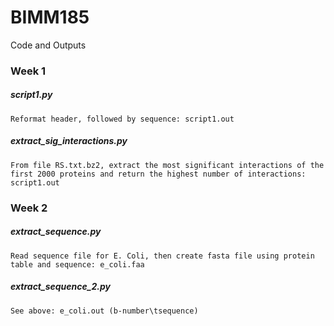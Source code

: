 # BIMM185
Code and Outputs
### Week 1
##### script1.py
    Reformat header, followed by sequence: script1.out
##### extract_sig_interactions.py
    From file RS.txt.bz2, extract the most significant interactions of the first 2000 proteins and return the highest number of interactions: script1.out

### Week 2
##### extract_sequence.py
    Read sequence file for E. Coli, then create fasta file using protein table and sequence: e_coli.faa
##### extract_sequence_2.py
    See above: e_coli.out (b-number\tsequence)
